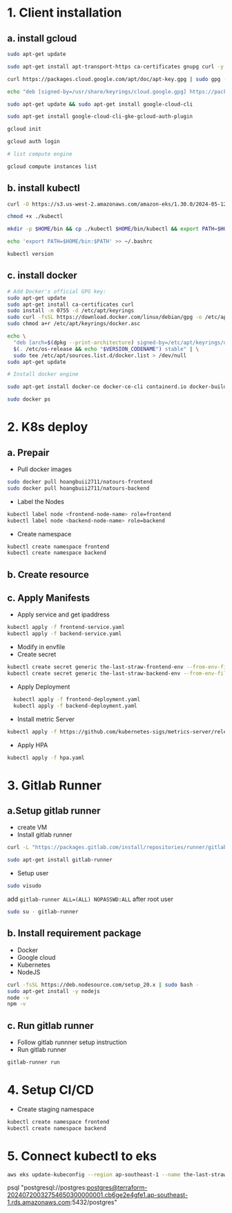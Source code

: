 # 1. Client installation
## a. install gcloud
```bash
sudo apt-get update

sudo apt-get install apt-transport-https ca-certificates gnupg curl -y

curl https://packages.cloud.google.com/apt/doc/apt-key.gpg | sudo gpg --dearmor -o /usr/share/keyrings/cloud.google.gpg

echo "deb [signed-by=/usr/share/keyrings/cloud.google.gpg] https://packages.cloud.google.com/apt cloud-sdk main" | sudo tee -a /etc/apt/sources.list.d/google-cloud-sdk.list

sudo apt-get update && sudo apt-get install google-cloud-cli

sudo apt-get install google-cloud-cli-gke-gcloud-auth-plugin

gcloud init

gcloud auth login

# list compute engine

gcloud compute instances list
```

## b. install kubectl
```bash
curl -O https://s3.us-west-2.amazonaws.com/amazon-eks/1.30.0/2024-05-12/bin/linux/amd64/kubectl

chmod +x ./kubectl

mkdir -p $HOME/bin && cp ./kubectl $HOME/bin/kubectl && export PATH=$HOME/bin:$PATH

echo 'export PATH=$HOME/bin:$PATH' >> ~/.bashrc

kubectl version
```
## c. install docker
```bash
# Add Docker's official GPG key:
sudo apt-get update
sudo apt-get install ca-certificates curl
sudo install -m 0755 -d /etc/apt/keyrings
sudo curl -fsSL https://download.docker.com/linux/debian/gpg -o /etc/apt/keyrings/docker.asc
sudo chmod a+r /etc/apt/keyrings/docker.asc

echo \
  "deb [arch=$(dpkg --print-architecture) signed-by=/etc/apt/keyrings/docker.asc] https://download.docker.com/linux/debian \
  $(. /etc/os-release && echo "$VERSION_CODENAME") stable" | \
  sudo tee /etc/apt/sources.list.d/docker.list > /dev/null
sudo apt-get update

# Install docker engine 

sudo apt-get install docker-ce docker-ce-cli containerd.io docker-buildx-plugin docker-compose-plugin -y

sudo docker ps
```
# 2. K8s deploy
## a. Prepair
- Pull docker images
```bash
sudo docker pull hoangbuii2711/natours-frontend
sudo docker pull hoangbuii2711/natours-backend
```
- Label the Nodes
```bash
kubectl label node <frontend-node-name> role=frontend
kubectl label node <backend-node-name> role=backend
```
- Create namespace
```bash
kubectl create namespace frontend
kubectl create namespace backend
```
## b. Create resource
## c. Apply Manifests
- Apply service and get ipaddress
```bash
kubectl apply -f frontend-service.yaml
kubectl apply -f backend-service.yaml
```
- Modify in envfile
- Create secret
```bash
kubectl create secret generic the-last-straw-frontend-env --from-env-file=frontend.env -n frontend
kubectl create secret generic the-last-straw-backend-env --from-env-file=backend.env -n backend
```
- Apply Deployment
```bash
  kubectl apply -f frontend-deployment.yaml
  kubectl apply -f backend-deployment.yaml
```
- Install metric Server
```bash
kubectl apply -f https://github.com/kubernetes-sigs/metrics-server/releases/latest/download/components.yaml
```
- Apply HPA
```bash
kubectl apply -f hpa.yaml
```
# 3. Gitlab Runner
## a.Setup gitlab runner
- create VM
- Install gitlab runner
```bash
curl -L "https://packages.gitlab.com/install/repositories/runner/gitlab-runner/script.deb.sh" | sudo bash

sudo apt-get install gitlab-runner
```
- Setup user
```bash
sudo visudo
```
add ```gitlab-runner ALL=(ALL) NOPASSWD:ALL``` after root user
```bash
sudo su - gitlab-runner
```
## b. Install requirement package
- Docker
- Google cloud 
- Kubernetes
- NodeJS
```bash
curl -fsSL https://deb.nodesource.com/setup_20.x | sudo bash -
sudo apt-get install -y nodejs
node -v
npm -v
```
## c. Run gitlab runner
- Follow gitlab runnner setup instruction
- Run gitlab runner
```bash
gitlab-runner run
```
# 4. Setup CI/CD
- Create staging namespace
```bash
kubectl create namespace frontend
kubectl create namespace backend
```
# 5. Connect kubectl to eks
```bash
aws eks update-kubeconfig --region ap-southeast-1 --name the-last-straw-cluster
```
psql "postgresql://postgres:postgres@terraform-20240720032754650300000001.cb6ge2e4gfe1.ap-southeast-1.rds.amazonaws.com:5432/postgres"
